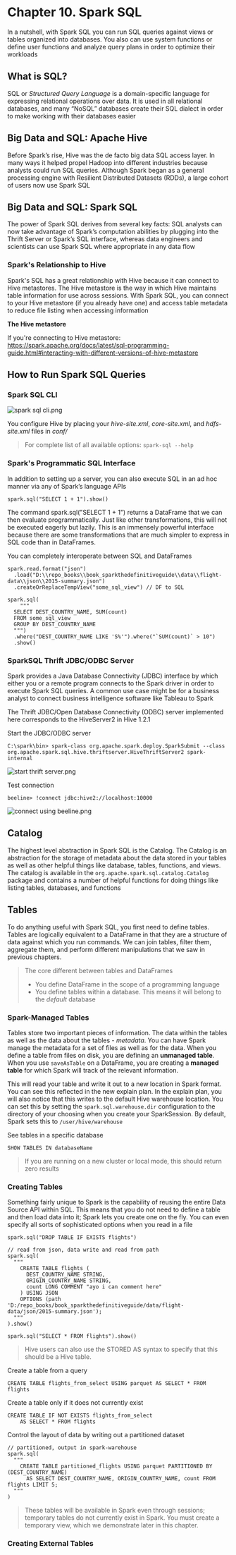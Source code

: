 # Chapter 10. Spark SQL

In a nutshell, with Spark SQL you can run SQL queries against views or tables organized into databases. You also can use
system functions or define user functions and analyze query plans in order to optimize their workloads

## What is SQL?

SQL or _Structured Query Language_ is a domain-specific language for expressing relational operations over data. It is
used in all relational databases, and many “NoSQL” databases create their SQL dialect in order to make working with
their databases easier

## Big Data and SQL: Apache Hive

Before Spark’s rise, Hive was the de facto big data SQL access layer. In many ways it helped propel Hadoop into
different industries because analysts could run SQL queries. Although Spark began as a general processing engine with
Resilient Distributed Datasets (RDDs), a large cohort of users now use Spark SQL

## Big Data and SQL: Spark SQL

The power of Spark SQL derives from several key facts: SQL analysts can now take advantage of Spark’s computation
abilities by plugging into the Thrift Server or Spark’s SQL interface, whereas data engineers and scientists can use
Spark SQL where appropriate in any data flow

### Spark's Relationship to Hive

Spark's SQL has a great relationship with Hive because it can connect to Hive metastores. The Hive metastore is the way
in which Hive maintains table information for use across sessions. With Spark SQL, you can connect to your Hive
metastore (if you already have one) and access table metadata to reduce file listing when accessing information

**The Hive metastore**

If you're connecting to Hive
metastore: https://spark.apache.org/docs/latest/sql-programming-guide.html#interacting-with-different-versions-of-hive-metastore

## How to Run Spark SQL Queries

### Spark SQL CLI

![spark sql cli.png](spark%20sql%20cli.png)

You configure Hive by placing your _hive-site.xml_, _core-site.xml_, and _hdfs-site.xml_ files in _conf/_

> For complete list of all available options: `spark-sql --help`

### Spark's Programmatic SQL Interface

In addition to setting up a server, you can also execute SQL in an ad hoc manner via any of Spark’s language APIs

    spark.sql("SELECT 1 + 1").show()

The command spark.sql("SELECT 1 + 1") returns a DataFrame that we can then evaluate programmatically. Just like other
transformations, this will not be executed eagerly but lazily. This is an immensely powerful interface because there are
some transformations that are much simpler to express in SQL code than in DataFrames.

You can completely interoperate between SQL and DataFrames

    spark.read.format("json")
      .load("D:\\repo_books\\book_sparkthedefinitiveguide\\data\\flight-data\\json\\2015-summary.json")
      .createOrReplaceTempView("some_sql_view") // DF to SQL

    spark.sql(
        """
      SELECT DEST_COUNTRY_NAME, SUM(count)
      FROM some_sql_view
      GROUP BY DEST_COUNTRY_NAME
      """)
      .where("DEST_COUNTRY_NAME LIKE 'S%'").where("`SUM(count)` > 10")
      .show()

### SparkSQL Thrift JDBC/ODBC Server

Spark provides a Java Database Connectivity (JDBC) interface by which either you or a remote program connects to the
Spark driver in order to execute Spark SQL queries. A common use case might be for a business analyst to connect
business intelligence software like Tableau to Spark

The Thrift JDBC/Open Database Connectivity (ODBC) server implemented here corresponds to the HiveServer2 in Hive 1.2.1

Start the JDBC/ODBC server

    C:\spark\bin> spark-class org.apache.spark.deploy.SparkSubmit --class org.apache.spark.sql.hive.thriftserver.HiveThriftServer2 spark-internal

![start thrift server.png](start%20thrift%20server.png)

Test connection

    beeline> !connect jdbc:hive2://localhost:10000

![connect using beeline.png](connect%20using%20beeline.png)

## Catalog

The highest level abstraction in Spark SQL is the Catalog. The Catalog is an abstraction for the storage of metadata
about the data stored in your tables as well as other helpful things like database, tables, functions, and views. The
catalog is available in the `org.apache.spark.sql.catalog.Catalog` package and contains a number of helpful functions
for doing things like listing tables, databases, and functions

## Tables

To do anything useful with Spark SQL, you first need to define tables. Tables are logically equivalent to a DataFrame in
that they are a structure of data against which you run commands. We can join tables, filter them, aggregate them, and
perform different manipulations that we saw in previous chapters.

> The core different between tables and DataFrames
> - You define DataFrame in the scope of a programming language
> - You define tables within a database. This means it will belong to the _default_ database

### Spark-Managed Tables

Tables store two important pieces of information. The data within the tables as well as the data about the tables -
_metadata_. You can have Spark manage the metadata for a set of files as well as for the data. When you define a table
from files on disk, you are defining an **unmanaged table**. When you use `saveAsTable` on a DataFrame, you are creating
a **managed table** for which Spark will track of the relevant information.

This will read your table and write it out to a new location in Spark format. You can see this reflected in the new
explain plan. In the explain plan, you will also notice that this writes to the default Hive warehouse location. You can
set this by setting the `spark.sql.warehouse.dir` configuration to the directory of your choosing when you create your
SparkSession. By default, Spark sets this to `/user/hive/warehouse`

See tables in a specific database

    SHOW TABLES IN databaseName

> If you are running on a new cluster or local mode, this should return zero results

### Creating Tables

Something fairly unique to Spark is the capability of reusing the entire Data Source API within SQL. This means that you
do not need to define a table and then load data into it; Spark lets you create one on the fly. You can even specify all
sorts of sophisticated options when you read in a file

    spark.sql("DROP TABLE IF EXISTS flights")

    // read from json, data write and read from path
    spark.sql(
      """
        CREATE TABLE flights (
          DEST_COUNTRY_NAME STRING,
          ORIGIN_COUNTRY_NAME STRING,
          count LONG COMMENT "ayo i can comment here"
        ) USING JSON
        OPTIONS (path 'D:/repo_books/book_sparkthedefinitiveguide/data/flight-data/json/2015-summary.json');
      """
    ).show()

    spark.sql("SELECT * FROM flights").show()

> Hive users can also use the STORED AS syntax to specify that this should be a Hive table.

Create a table from a query

    CREATE TABLE flights_from_select USING parquet AS SELECT * FROM flights

Create a table only if it does not currently exist

    CREATE TABLE IF NOT EXISTS flights_from_select
        AS SELECT * FROM flights

Control the layout of data by writing out a partitioned dataset

    // partitioned, output in spark-warehouse
    spark.sql(
      """
        CREATE TABLE partitioned_flights USING parquet PARTITIONED BY (DEST_COUNTRY_NAME)
          AS SELECT DEST_COUNTRY_NAME, ORIGIN_COUNTRY_NAME, count FROM flights LIMIT 5;
      """
    )

> These tables will be available in Spark even through sessions; temporary tables do not currently exist in Spark. You
> must create a temporary view, which we demonstrate later in this chapter.

### Creating External Tables


